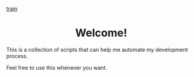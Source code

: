 
 [train](https://github.com/user-attachments/assets/87e644f4-9186-46be-9472-fbcd5a195819)

<h1 align="center">Welcome!</h1>
<p>This is a collection of scripts that can help me automate my development process.</p>

<p>Feel free to use this whenever you want.</p>
